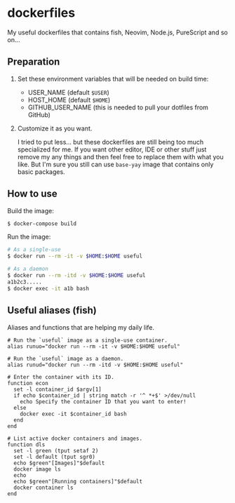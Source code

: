 # dockerfiles

My useful dockerfiles that contains fish, Neovim, Node.js, PureScript and so on...

## Preparation

1. Set these environment variables that will be needed on build time:

    - USER_NAME (default `$USER`)
    - HOST_HOME (default `$HOME`)
    - GITHUB_USER_NAME (this is needed to pull your dotfiles from GitHub)

1. Customize it as you want.

    I tried to put less... but these dockerfiles are still being too much specialized for me. If you want other editor, IDE or other stuff just remove my any things and then feel free to replace them with what you like. But I'm sure you still can use `base-yay` image that contains only basic packages.

## How to use

Build the image:

```sh
$ docker-compose build
```

Run the image:

```sh
# As a single-use
$ docker run --rm -it -v $HOME:$HOME useful

# As a daemon
$ docker run --rm -itd -v $HOME:$HOME useful
a1b2c3.....
$ docker exec -it a1b bash
```

## Useful aliases (fish)

Aliases and functions that are helping my daily life.

```fish
# Run the `useful` image as a single-use container.
alias runuo="docker run --rm -it -v $HOME:$HOME useful"

# Run the `useful` image as a daemon.
alias runud="docker run --rm -itd -v $HOME:$HOME useful"

# Enter the container with its ID.
function econ
  set -l container_id $argv[1]
  if echo $container_id | string match -r '^ *+$' >/dev/null
    echo Specify the container ID that you want to enter!
  else
    docker exec -it $container_id bash
  end
end

# List active docker containers and images.
function dls
  set -l green (tput setaf 2)
  set -l default (tput sgr0)
  echo $green"[Images]"$default
  docker image ls
  echo
  echo $green"[Running containers]"$default
  docker container ls
end
```

